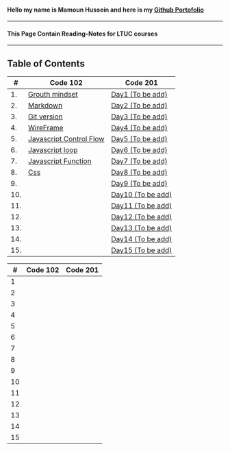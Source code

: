 #### Hello my name is Mamoun Hussein and here is my  [Github Portofolio](https://github.com/mamoon100) 
------
#### This Page Contain Reading-Notes for LTUC courses 
--------------
## Table of Contents
|#|Code 102|Code 201|
|----|-----|-----|
|1.| [Grouth mindset](Grouth.md)| [Day1 (To be add)]() |
|2.| [Markdown](markdown.md)| [Day2 (To be add)]() |
|3.| [Git version](git.md) | [Day3 (To be add)]() |
|4.| [WireFrame](wireframe.md) | [Day4 (To be add)]() |
|5.| [Javascript Control Flow](javascript.md) | [Day5 (To be add)]() |
|6.| [Javascript loop](loop.md) | [Day6 (To be add)]() |
|7.| [Javascript Function](function.md) | [Day7 (To be add)]() |
|8.| [Css](Css.md) | [Day8 (To be add)]() |
|9.|  | [Day9 (To be add)]() |
|10.|  | [Day10 (To be add)]() |
|11.|  | [Day11 (To be add)]() |
|12.|  | [Day12 (To be add)]() |
|13.|  | [Day13 (To be add)]() |
|14.|  | [Day14 (To be add)]() |
|15.|  | [Day15 (To be add)]() |


| # 	| Code 102 	| Code 201 	|
|---	|----------	|----------	|
|1	|          	|          	|
|2  	|          	|          	|
|  3 	|          	|          	|
|  4 	|          	|          	|
|  5 	|          	|          	|
|   6	|          	|          	|
| 7  	|          	|          	|
|  8 	|          	|          	|
|  9 	|          	|          	|
|  10 	|          	|          	|
|   11	|          	|          	|
|   12	|          	|          	|
|  13 	|          	|          	|
|   14	|          	|          	|
| 15    |               |               |
